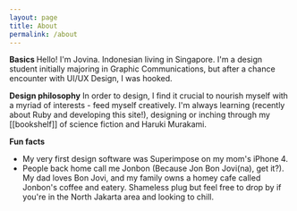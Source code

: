 ```yaml
---
layout: page
title: About
permalink: /about
---
```


<strong>Basics </strong>
Hello! I'm Jovina. Indonesian living in Singapore. I'm a design student initially majoring in Graphic Communications, but after a chance encounter with UI/UX Design, I was hooked. 

<strong>Design philosophy</strong>
In order to design, I find it crucial to nourish myself with a myriad of interests - feed myself creatively. I'm always learning (recently about Ruby and developing this site!), designing or inching through my [[bookshelf]] of science fiction and Haruki Murakami. 

<strong> Fun facts </strong>
-    My very first design software was Superimpose on my mom's iPhone 4. 
-    People back home call me Jonbon (Because Jon Bon Jovi(na), get it?). My dad loves Bon Jovi, and my family owns a homey cafe called Jonbon's coffee and eatery. Shameless plug but feel free to drop by if you're in the North Jakarta area and looking to chill.